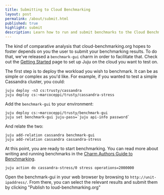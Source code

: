 ```yaml
---
title: Submitting to Cloud Benchmarking
layout: post
permalink: /about/submit.html
published: true
highlight: submit
description: Learn how to run and submit benchmarks to the Cloud Benchmarks platform
---
```


The kind of comparative analysis that cloud-benchmarking.org hopes to foster depends on you the user to submit your benchmarking results. To do that, we've released a `benchmark-gui` charm in order to facilitate that. Check out the [Getting Started](https://jujucharms.com/get-started) page to set up Juju on the cloud you want to test on.

The first step is to deploy the workload you wish to benchmark. It can be as simple or complex as you'd like. For example, if you wanted to test a simple Cassandra cluster, you could:


    juju deploy -n3 cs:trusty/cassandra
    juju deploy cs:~marcoceppi/trusty/cassandra-stress


Add the `benchmark-gui` to your environment:


    juju deploy cs:~marcoceppi/trusty/benchmark-gui
    juju set benchmark-gui juju-pass=`juju api-info password`


And relate the two:


    juju add-relation cassandra benchmark-gui
    juju add-relation cassandra cassandra-stress


At this point, you are ready to start benchmarking. You can read more about writing and running benchmarks in the [Charm Authors Guide to Benchmarking](https://jujucharms.com/docs/stable/authors-charm-benchmarks).


    juju action do cassandra-stress/0 stress operations=2000000


Open the benchmark-gui in your web browser by browsing to `http://unit-ipaddress/`. From there, you can select the relevant results and submit them by clicking "Publish to loud-benchmarking.org"
